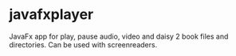 # javafxplayer
JavaFx app for play, pause audio, video and daisy 2 book files and directories. Can be used with screenreaders. 
